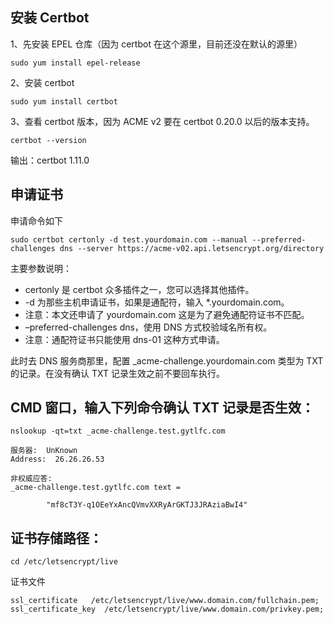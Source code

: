 ## 安装 Certbot
1、先安装 EPEL 仓库（因为 certbot 在这个源里，目前还没在默认的源里）

```
sudo yum install epel-release
```

2、安装 certbot
```
sudo yum install certbot
```

3、查看 certbot 版本，因为 ACME v2 要在 certbot 0.20.0 以后的版本支持。

```
certbot --version
```

输出：certbot 1.11.0

## 申请证书
申请命令如下

```
sudo certbot certonly -d test.yourdomain.com --manual --preferred-challenges dns --server https://acme-v02.api.letsencrypt.org/directory
```
主要参数说明：

- certonly 是 certbot 众多插件之一，您可以选择其他插件。
- -d 为那些主机申请证书，如果是通配符，输入 *.yourdomain.com。
- 注意：本文还申请了 yourdomain.com 这是为了避免通配符证书不匹配。
- –preferred-challenges dns，使用 DNS 方式校验域名所有权。
- 注意：通配符证书只能使用 dns-01 这种方式申请。

此时去 DNS 服务商那里，配置 _acme-challenge.yourdomain.com 类型为 TXT 的记录。在没有确认 TXT 记录生效之前不要回车执行。

## CMD 窗口，输入下列命令确认 TXT 记录是否生效：
```
nslookup -qt=txt _acme-challenge.test.gytlfc.com
```

```
服务器:  UnKnown
Address:  26.26.26.53

非权威应答:
_acme-challenge.test.gytlfc.com text =

        "mf8cT3Y-q1OEeYxAncQVmvXXRyArGKTJ3JRAziaBwI4"
```

## 证书存储路径：
```
cd /etc/letsencrypt/live
```

证书文件
```
ssl_certificate   /etc/letsencrypt/live/www.domain.com/fullchain.pem;
ssl_certificate_key  /etc/letsencrypt/live/www.domain.com/privkey.pem;
```

